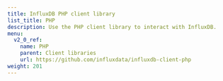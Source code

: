 ```yaml
---
title: InfluxDB PHP client library
list_title: PHP
description: Use the PHP client library to interact with InfluxDB.
menu:
  v2_0_ref:
    name: PHP
    parent: Client libraries
    url: https://github.com/influxdata/influxdb-client-php
weight: 201
---
```

